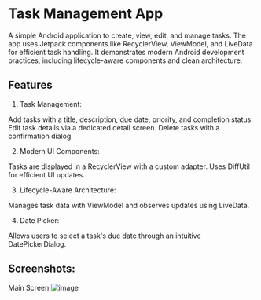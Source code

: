 # Task Management App
A simple Android application to create, view, edit, and manage tasks. The app uses Jetpack components like RecyclerView, ViewModel, and LiveData for efficient task handling. It demonstrates modern Android development practices, including lifecycle-aware components and clean architecture.

## Features
1. Task Management:

Add tasks with a title, description, due date, priority, and completion status.
Edit task details via a dedicated detail screen.
Delete tasks with a confirmation dialog.

2. Modern UI Components:

Tasks are displayed in a RecyclerView with a custom adapter.
Uses DiffUtil for efficient UI updates.

3. Lifecycle-Aware Architecture:

Manages task data with ViewModel and observes updates using LiveData.

4. Date Picker:

Allows users to select a task's due date through an intuitive DatePickerDialog.


## Screenshots:

Main Screen
![image](https://github.com/user-attachments/assets/7e49c611-fe33-4961-adc7-fbe8b475be56)
